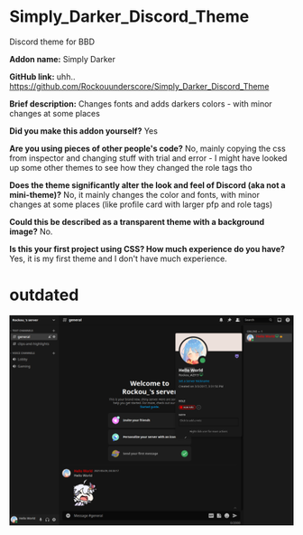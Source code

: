 # Simply_Darker_Discord_Theme
Discord theme for BBD

**Addon name:**
Simply Darker

**GitHub link:**
uhh.. https://github.com/Rockouunderscore/Simply_Darker_Discord_Theme

**Brief description:**
Changes fonts and adds darkers colors - with minor changes at some places

**Did you make this addon yourself?**
Yes

**Are you using pieces of other people's code?**
No, mainly copying the css from inspector and changing stuff with trial and error - I might have looked up some other themes to see how they changed the role tags tho

**Does the theme significantly alter the look and feel of Discord (aka not a mini-theme)?**
No, it mainly changes the color and fonts, with minor changes at some places (like profile card with larger pfp and role tags)

**Could this be described as a transparent theme with a background image?**
No.

**Is this your first project using CSS? How much experience do you have?**
Yes, it is my first theme and I don't have much experience.

# outdated

![Small preview](https://raw.githubusercontent.com/Rockouunderscore/Simply_Darker_Discord_Theme/main/2021.05.29_03.55.12.png)
